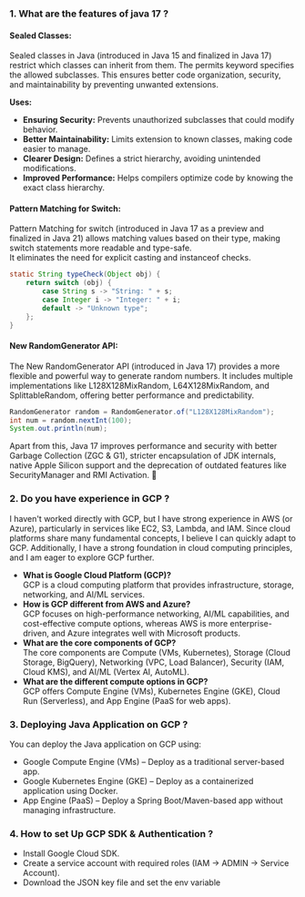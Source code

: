 ### 1. What are the features of java 17 ?
#### <b>Sealed Classes:</b> </br>
Sealed classes in Java (introduced in Java 15 and finalized in Java 17) restrict which classes can inherit from them. 
The permits keyword specifies the allowed subclasses. This ensures better code organization, security, and maintainability by preventing unwanted extensions.</br>

  <b>Uses:</b>
* <b>Ensuring Security:</b> Prevents unauthorized subclasses that could modify behavior.
* <b>Better Maintainability:</b> Limits extension to known classes, making code easier to manage.
* <b>Clearer Design:</b> Defines a strict hierarchy, avoiding unintended modifications.
* <b>Improved Performance:</b> Helps compilers optimize code by knowing the exact class hierarchy.
  
#### <b>Pattern Matching for Switch:</b> </br>
Pattern Matching for switch (introduced in Java 17 as a preview and finalized in Java 21) allows matching values based on their type, making switch statements more readable and type-safe.</br>
It eliminates the need for explicit casting and instanceof checks.

```java
static String typeCheck(Object obj) {
    return switch (obj) {
        case String s -> "String: " + s;
        case Integer i -> "Integer: " + i;
        default -> "Unknown type";
    };
}
```
#### <b>New RandomGenerator API:</b>
The New RandomGenerator API (introduced in Java 17) provides a more flexible and powerful way to generate random numbers.
It includes multiple implementations like L128X128MixRandom, L64X128MixRandom, and SplittableRandom, offering better performance and predictability.

```java
RandomGenerator random = RandomGenerator.of("L128X128MixRandom");
int num = random.nextInt(100);  
System.out.println(num);
```
Apart from this, Java 17 improves performance and security with better Garbage Collection (ZGC & G1), stricter encapsulation of JDK internals, native Apple Silicon support
and the deprecation of outdated features like SecurityManager and RMI Activation. 🚀

### 2. Do you have experience in GCP ?
I haven't worked directly with GCP, but I have strong experience in AWS (or Azure), particularly in services like EC2, S3, Lambda, and IAM. 
Since cloud platforms share many fundamental concepts, I believe I can quickly adapt to GCP.
Additionally, I have a strong foundation in cloud computing principles, and I am eager to explore GCP further.
* <b>What is Google Cloud Platform (GCP)?</b></br>
   GCP is a cloud computing platform that provides infrastructure, storage, networking, and AI/ML services.
* <b>How is GCP different from AWS and Azure?</b></br>
  GCP focuses on high-performance networking, AI/ML capabilities, and cost-effective compute options, whereas AWS is more enterprise-driven, and Azure integrates well with Microsoft products.
* <b>What are the core components of GCP?</b></br>
 The core components are Compute (VMs, Kubernetes), Storage (Cloud Storage, BigQuery), Networking (VPC, Load Balancer), Security (IAM, Cloud KMS), and AI/ML (Vertex AI, AutoML).
* <b>What are the different compute options in GCP?</b></br>
 GCP offers Compute Engine (VMs), Kubernetes Engine (GKE), Cloud Run (Serverless), and App Engine (PaaS for web apps).

### 3. Deploying Java Application on GCP ? 
You can deploy the Java application on GCP using:

* Google Compute Engine (VMs) – Deploy as a traditional server-based app.
* Google Kubernetes Engine (GKE) – Deploy as a containerized application using Docker.
* App Engine (PaaS) – Deploy a Spring Boot/Maven-based app without managing infrastructure.
  
### 4.  How to set Up GCP SDK & Authentication ?
*  Install Google Cloud SDK.
*  Create a service account with required roles (IAM -> ADMIN -> Service Account).
*  Download the JSON key file and set the env variable
